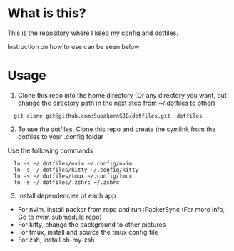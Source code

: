 # What is this?

This is the repository where I keep my config and dotfiles. <br/>

Instruction on how to use can be seen below

# Usage

1. Clone this repo into the home directory (Or any directory you want, but
change the directory path in the next step from ~/.dotfiles to other)
```
  git clone git@github.com:SupakornSJB/dotfiles.git .dotfiles
```

2. To use the dotfiles, Clone this repo and create the symlink from the
dotfiles to your .config folder <br/>

Use the following commands
```
  ln -s ~/.dotfiles/nvim ~/.config/nvim
  ln -s ~/.dotfiles/kitty ~/.config/kitty
  ln -s ~/.dotfiles/tmux ~/.config/tmux
  ln -s ~/.dotfiles/.zshrc ~/.zshrc
```

3. Install dependencies of each app
  - For nvim, install packer from repo and run :PackerSync (For more info, Go
  to nvim submodule repo)
  - For kitty, change the background to other pictures
  - For tmux, install and source the tmux config file
  - For zsh, install oh-my-zsh

